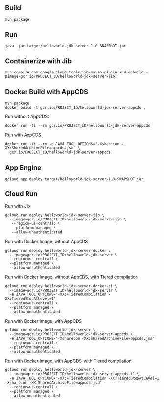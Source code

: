 ## Build
```
mvn package
```

## Run
```
java -jar target/helloworld-jdk-server-1.0-SNAPSHOT.jar
```

## Containerize with Jib
```
mvn compile com.google.cloud.tools:jib-maven-plugin:2.4.0:build -Dimage=gcr.io/PROJECT_ID/helloworld-jdk-server-jib
```

## Docker Build with AppCDS
```
mvn package
docker build -t gcr.io/PROJECT_ID/helloworld-jdk-server-appcds .
```

Run without AppCDS:
```
docker run -ti --rm gcr.io/PROJECT_ID/helloworld-jdk-server-appcds
```

Run with AppCDS
```
docker run -ti --rm -e JAVA_TOOL_OPTIONS="-Xshare:on -XX:SharedArchiveFile=appcds.jsa" \
  gcr.io/PROJECT_ID/helloworld-jdk-server-appcds
```

## App Engine

```
gcloud app deploy target/helloworld-jdk-server-1.0-SNAPSHOT.jar 
```

## Cloud Run
Run with Jib
```
gcloud run deploy helloworld-jdk-server-jib \
  --image=gcr.io/PROJECT_ID/helloworld-jdk-server-jib \
   --region=us-central1 \
   --platform managed \
   --allow-unauthenticated
```

Run with Docker Image, without AppCDS
```
gcloud run deploy helloworld-jdk-server-docker \
  --image=gcr.io/PROJECT_ID/helloworld-jdk-server \
  --region=us-central1 \
  --platform managed \
  --allow-unauthenticated
```

Run with Docker Image, without AppCDS, with Tiered compilation
```
gcloud run deploy helloworld-jdk-server-docker-t1 \
  --image=gcr.io/PROJECT_ID/helloworld-jdk-server \
  -e JAVA_TOOL_OPTIONS="-XX:+TieredCompilation -XX:TieredStopAtLevel=1"
  --region=us-central1 \
  --platform managed \
  --allow-unauthenticated
```


Run with Docker Image, with AppCDS
```
gcloud run deploy helloworld-jdk-server \
  --image=gcr.io/PROJECT_ID/helloworld-jdk-server-appcds \
  -e JAVA_TOOL_OPTIONS="-Xshare:on -XX:SharedArchiveFile=appcds.jsa"
  --region=us-central1 \
  --platform managed \
  --allow-unauthenticated
```

Run with Docker Image, with AppCDS, with Tiered compilation
```
gcloud run deploy helloworld-jdk-server \
  --image=gcr.io/PROJECT_ID/helloworld-jdk-server-appcds-t1 \
  -e JAVA_TOOL_OPTIONS="-XX:+TieredCompilation -XX:TieredStopAtLevel=1 -Xshare:on -XX:SharedArchiveFile=appcds.jsa"
  --region=us-central1 \
  --platform managed \
  --allow-unauthenticated
```
